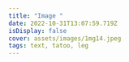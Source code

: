 ```yaml
---
title: "Image "
date: 2022-10-31T13:07:59.719Z
isDisplay: false
cover: assets/images/1mg14.jpeg
tags: text, tatoo, leg
---
```

